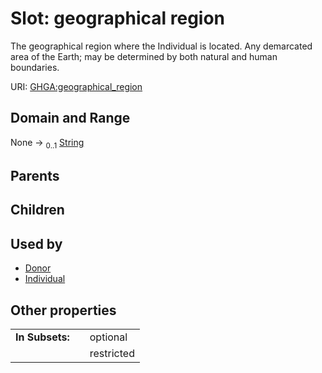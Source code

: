 
# Slot: geographical region


The geographical region where the Individual is located. Any demarcated area of the Earth; may be determined by both natural and human boundaries.

URI: [GHGA:geographical_region](https://w3id.org/GHGA/geographical_region)


## Domain and Range

None &#8594;  <sub>0..1</sub> [String](types/String.md)

## Parents


## Children


## Used by

 * [Donor](Donor.md)
 * [Individual](Individual.md)

## Other properties

|  |  |  |
| --- | --- | --- |
| **In Subsets:** | | optional |
|  | | restricted |

